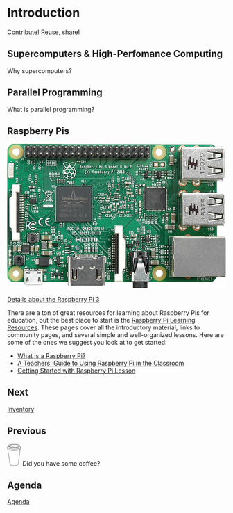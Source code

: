 # Introduction

Contribute! Reuse, share!

## Supercomputers & High-Perfomance Computing

Why supercomputers? 

## Parallel Programming

What is parallel programming?

## Raspberry Pis

![](rpi3.png)

[Details about the Raspberry Pi 3](https://www.raspberrypi.org/magpi/raspberry-pi-3-specs-benchmarks/)

There are a ton of great resources for learning about Raspberry Pis for education, but the best place to start is the [Raspberry Pi Learning Resources](https://www.raspberrypi.org/resources/). These pages cover all the introductory material, links to community pages, and several simple and well-organized lessons. Here are some of the ones we suggest you look at to get started:

* [What is a Raspberry Pi?](https://www.raspberrypi.org/help/what-is-a-raspberry-pi/)
* [A Teachers' Guide to Using Raspberry Pi in the Classroom](https://www.raspberrypi.org/guides/teachers/)
* [Getting Started with Raspberry Pi Lesson](https://www.raspberrypi.org/learning/getting-started-with-raspberry-pi-lesson/)

## Next

[Inventory](inventory.md)

## Previous

![](coffee.png) Did you have some coffee?

## Agenda

[Agenda](agenda.md)
